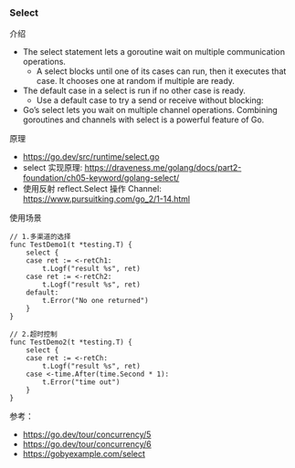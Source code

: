 ### Select
介绍
- The select statement lets a goroutine wait on multiple communication operations.
  - A select blocks until one of its cases can run, then it executes that case. It chooses one at random if multiple are ready.
- The default case in a select is run if no other case is ready.
  - Use a default case to try a send or receive without blocking:
- Go’s select lets you wait on multiple channel operations. Combining goroutines and channels with select is a powerful feature of Go.

原理
- https://go.dev/src/runtime/select.go
- select 实现原理: https://draveness.me/golang/docs/part2-foundation/ch05-keyword/golang-select/
- 使用反射 reflect.Select 操作 Channel: https://www.pursuitking.com/go_2/1-14.html

使用场景
```
// 1.多渠道的选择
func TestDemo1(t *testing.T) {
    select {
    case ret := <-retCh1:
        t.Logf("result %s", ret)
    case ret := <-retCh2:
        t.Logf("result %s", ret)
    default:
        t.Error("No one returned")
    }
}

// 2.超时控制
func TestDemo2(t *testing.T) {
    select {
    case ret := <-retCh:
        t.Logf("result %s", ret)
    case <-time.After(time.Second * 1):
        t.Error("time out")
    }
}
```

参考：
- https://go.dev/tour/concurrency/5
- https://go.dev/tour/concurrency/6
- https://gobyexample.com/select

